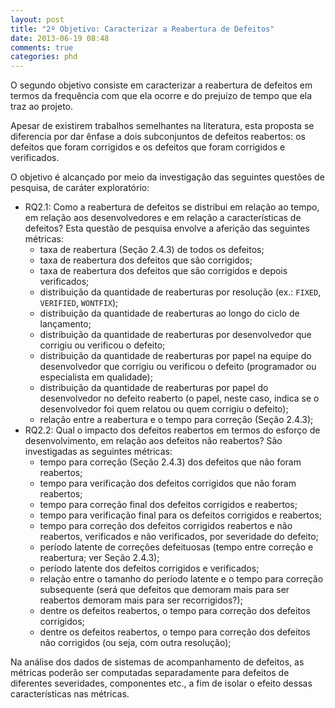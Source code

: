 ```yaml
---
layout: post
title: "2º Objetivo: Caracterizar a Reabertura de Defeitos"
date: 2013-06-19 08:48
comments: true
categories: phd
---
```


O segundo objetivo consiste em caracterizar a reabertura de defeitos em termos da frequência com que ela ocorre e do prejuízo de tempo que ela traz ao projeto. 

Apesar de existirem trabalhos semelhantes na literatura, esta proposta se diferencia por dar ênfase a dois subconjuntos de defeitos reabertos: os defeitos que foram corrigidos e os defeitos que foram corrigidos e verificados.

O objetivo é alcançado por meio da investigação das seguintes questões de pesquisa, de caráter exploratório:

* RQ2.1: Como a reabertura de defeitos se distribui em relação ao tempo, em relação aos desenvolvedores e em relação a características de defeitos? Esta questão de pesquisa envolve a aferição das seguintes métricas:
  - taxa de reabertura (Seção 2.4.3) de todos os defeitos;
  - taxa de reabertura dos defeitos que são corrigidos;
  - taxa de reabertura dos defeitos que são corrigidos e depois verificados;
  - distribuição da quantidade de reaberturas por resolução (ex.: `FIXED`, `VERIFIED`, `WONTFIX`);
  - distribuição da quantidade de reaberturas ao longo do ciclo de lançamento;
  - distribuição da quantidade de reaberturas por desenvolvedor que corrigiu ou verificou o defeito;
  - distribuição da quantidade de reaberturas por papel na equipe do desenvolvedor que corrigiu ou verificou o defeito (programador ou especialista em qualidade);
  - distribuição da quantidade de reaberturas por papel do desenvolvedor no defeito reaberto (o papel, neste caso, indica se o desenvolvedor foi quem relatou ou quem corrigiu o defeito);
  - relação entre a reabertura e o tempo para correção (Seção 2.4.3);
* RQ2.2: Qual o impacto dos defeitos reabertos em termos do esforço de desenvolvimento, em relação aos defeitos não reabertos? São investigadas as seguintes métricas:
  - tempo para correção (Seção 2.4.3) dos defeitos que não foram reabertos;
  - tempo para verificação dos defeitos corrigidos que não foram reabertos;
  - tempo para correção final dos defeitos corrigidos e reabertos;
  - tempo para verificação final para os defeitos corrigidos e reabertos;
  - tempo para correção dos defeitos corrigidos reabertos e não reabertos, verificados e não verificados, por severidade do defeito;
  - período latente de correções defeituosas (tempo entre correção e reabertura; ver Seção 2.4.3);
  - período latente dos defeitos corrigidos e verificados;
  - relação entre o tamanho do período latente e o tempo para correção subsequente (será que defeitos que demoram mais para ser reabertos demoram mais para ser recorrigidos?);
  - dentre os defeitos reabertos, o tempo para correção dos defeitos corrigidos;
  - dentre os defeitos reabertos, o tempo para correção dos defeitos não corrigidos (ou seja, com outra resolução);

Na análise dos dados de sistemas de acompanhamento de defeitos, as métricas poderão ser computadas separadamente para defeitos de diferentes severidades, componentes etc., a fim de isolar o efeito dessas características nas métricas.